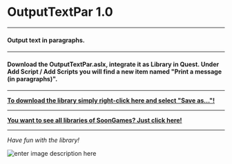 # OutputTextPar 1.0
---
#### Output text in paragraphs.
---
#### Download the OutputTextPar.aslx, integrate it as Library in Quest. Under Add Script / Add Scripts you will find a new item named "Print a message (in paragraphs)".
---

**[To download the library simply right-click here and select "Save as..."!](https://github.com/SoonGames/quest_libraries/raw/master/OutputTextPar/OutputTextPar.aslx)**

---
**[You want to see all libraries of SoonGames? Just click here!](https://github.com/SoonGames/quest_libraries)**

---

*Have fun with the library!*

![enter image description here](https://raw.githubusercontent.com/SoonGames/quest_libraries/master/soongames.png)